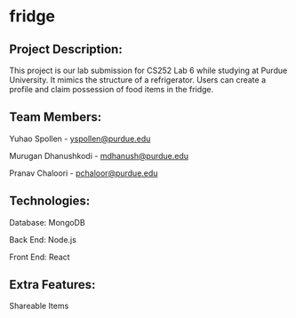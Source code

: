 # fridge

## Project Description:
This project is our lab submission for CS252 Lab 6 while studying at Purdue University. It mimics the structure of a refrigerator. Users can create a profile and claim possession of food items in the fridge.

## Team Members:
Yuhao Spollen - 
yspollen@purdue.edu

Murugan Dhanushkodi - 
mdhanush@purdue.edu

Pranav Chaloori - 
pchaloor@purdue.edu

## Technologies:
Database: MongoDB

Back End: Node.js

Front End: React

## Extra Features:
Shareable Items 
